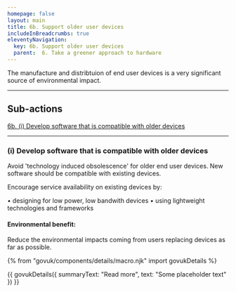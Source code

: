 ```yaml
---
homepage: false
layout: main
title: 6b. Support older user devices
includeInBreadcrumbs: true
eleventyNavigation:
  key: 6b. Support older user devices
  parent:  6. Take a greener approach to hardware
---
```


The manufacture and distribtuion of end user devices is a very significant source of environmental impact.

* * *

## Sub-actions

[6b. (i) Develop software that is compatible with older devices](#(i)-develop-software-that-is-compatible-with-older-devices)

* * *

###  (i) Develop software that is compatible with older devices

Avoid 'technology induced obsolescence' for older end user devices. New software should be compatible with existing devices. 

Encourage service availability on existing devices by:

• designing for low power, low bandwith devices
• using lightweight technologies and frameworks

#### Environmental benefit: 
Reduce the environmental impacts coming from users replacing devices as far as possible.

{% from "govuk/components/details/macro.njk" import govukDetails %}

{{ govukDetails({
  summaryText: "Read more",
  text: "Some placeholder text"
}) }}
